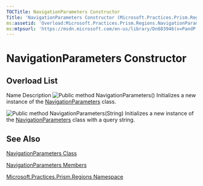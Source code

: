 ```yaml
---
TOCTitle: NavigationParameters Constructor
Title: 'NavigationParameters Constructor (Microsoft.Practices.Prism.Regions)'
ms:assetid: 'Overload:Microsoft.Practices.Prism.Regions.NavigationParameters.\#ctor'
ms:mtpsurl: 'https://msdn.microsoft.com/en-us/library/Dn683946(v=PandP.50)'
---
```


# NavigationParameters Constructor

## Overload List
    
Name
Description
![](https://msdn.microsoft.com/en-us/Dn683946.pubmethod(en-us,PandP.50).gif "Public method")
NavigationParameters()
Initializes a new instance of the [NavigationParameters](https://msdn.microsoft.com/en-us/library/microsoft.practices.prism.regions.navigationparameters(v=pandp.50)) class.

![](https://msdn.microsoft.com/en-us/Dn683946.pubmethod(en-us,PandP.50).gif "Public method")
NavigationParameters(String)
Initializes a new instance of the [NavigationParameters](https://msdn.microsoft.com/en-us/library/microsoft.practices.prism.regions.navigationparameters(v=pandp.50)) class with a query string.

## See Also

[NavigationParameters Class](https://msdn.microsoft.com/en-us/library/microsoft.practices.prism.regions.navigationparameters(v=pandp.50))

[NavigationParameters Members](https://msdn.microsoft.com/en-us/library/microsoft.practices.prism.regions.navigationparameters_members(v=pandp.50))

[Microsoft.Practices.Prism.Regions Namespace](https://msdn.microsoft.com/en-us/library/microsoft.practices.prism.regions(v=pandp.50))